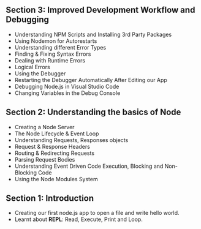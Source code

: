 ## Section 3: Improved Development Workflow and Debugging

- Understanding NPM Scripts and Installing 3rd Party Packages
- Using Nodemon for Autorestarts
- Understanding different Error Types
- Finding & Fixing Syntax Errors
- Dealing with Runtime Errors
- Logical Errors
- Using the Debugger
- Restarting the Debugger Automatically After Editing our App
- Debugging Node.js in Visual Studio Code
- Changing Variables in the Debug Console

## Section 2: Understanding the basics of Node

- Creating a Node Server
- The Node Lifecycle & Event Loop
- Understanding Requests, Responses objects
- Request & Response Headers
- Routing & Redirecting Requests
- Parsing Request Bodies
- Understanding Event Driven Code Execution, Blocking and Non-Blocking Code
- Using the Node Modules System

## Section 1: Introduction

- Creating our first node.js app to open a file and write hello world.
- Learnt about **REPL**: Read, Execute, Print and Loop.
